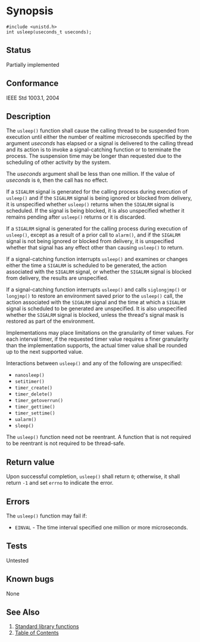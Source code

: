 <!-- Documentation template to fill -->
# Synopsis 

`#include <unistd.h>`</br>
`int usleep(useconds_t useconds);`</br>

## Status

Partially implemented

## Conformance

IEEE Std 1003.1, 2004

## Description 

The `usleep()` function shall cause the calling thread to be suspended from execution until either the number of realtime microseconds specified by the argument _useconds_ has elapsed or a signal is delivered to the calling thread and its action is to invoke a signal-catching function or to terminate the process. The suspension time may be longer than requested due to the scheduling of other activity by the system.

The _useconds_ argument shall be less than one million. If the value of _useconds_ is `0`, then the call has no effect.

If a `SIGALRM` signal is generated for the calling process during execution of `usleep()` and if the `SIGALRM` signal is being ignored or blocked from delivery, it is unspecified whether `usleep()` returns when the `SIGALRM` signal is scheduled. If the signal is being blocked, it is also unspecified whether it remains pending after `usleep()` returns or it is discarded.

If a `SIGALRM` signal is generated for the calling process during execution of `usleep()`, except as a result of a prior call to `alarm()`, and if the `SIGALRM` signal is not being ignored or blocked from delivery, it is unspecified whether that signal has any effect other than causing `usleep()` to return.

If a signal-catching function interrupts `usleep()` and examines or changes either the time a `SIGALRM` is scheduled to be generated, the action associated with the `SIGALRM` signal, or whether the `SIGALRM` signal is blocked from delivery, the results are unspecified.

If a signal-catching function interrupts `usleep()` and calls `siglongjmp()` or `longjmp()` to restore an environment saved prior to the `usleep()` call, the action associated with the `SIGALRM` signal and the time at which a `SIGALRM` signal is scheduled to be generated are unspecified. It is also unspecified whether the `SIGALRM` signal is blocked, unless the thread's signal mask is restored as part of the environment.

Implementations may place limitations on the granularity of timer values. For each interval timer, if the requested timer value requires a finer granularity than the implementation supports, the actual timer value shall be rounded up to the next supported value.

Interactions between `usleep()` and any of the following are unspecified:

* `nanosleep()`
* `setitimer()`
* `timer_create()`
* `timer_delete()`
* `timer_getoverrun()`
* `timer_gettime()`
* `timer_settime()`
* `ualarm()`
* `sleep()`

The `usleep()` function need not be reentrant. A function that is not required to be reentrant is not required to be thread-safe.


## Return value

Upon successful completion, `usleep()` shall return `0`; otherwise, it shall return `-1` and set `errno` to indicate the error.

## Errors

The `usleep()` function may fail if:
* `EINVAL` - The time interval specified one million or more microseconds.

<!-- #MUST_BE: function by default shall be untested, when tested there should be a link to test location and test command for ia32 test runner  -->
## Tests

Untested 

<!-- #MUST_BE: check for pending issues in  -->
## Known bugs 

None

## See Also

1. [Standard library functions](../README.md)
2. [Table of Contents](../../../README.md)